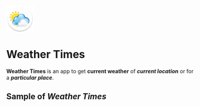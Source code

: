 ![Weather Times](https://github.com/puru-ganda/images/blob/master/weather_times_pics/weather_times_icon.png)
# Weather Times
**Weather Times** is an app to get **current weather** of _**current location**_ or for a _**particular place**_.

## Sample of _Weather Times_

